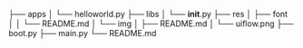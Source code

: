 ├── apps
│   └── helloworld.py
├── libs
│   └── __init__.py
├── res
│   ├── font
│   │   └── README.md
│   └── img
│       ├── README.md
│       └── uiflow.png
├── boot.py
├── main.py
└── README.md